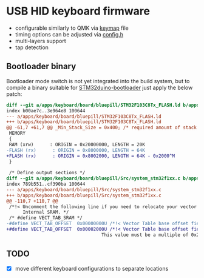 USB HID keyboard firmware
=========================

 - configurable similarly to QMK via [keymap](src/keymap.c) file
 - timing options can be adjusted via [config.h](include/config.h)
 - multi-layers support
 - tap detection

Bootloader binary
-----------------

Bootloader mode switch is not yet integrated into the build system, but
to compile a binary suitable for [STM32duino-bootloader](https://github.com/rogerclarkmelbourne/STM32duino-bootloader)
just apply the below patch:


```diff
diff --git a/apps/keyboard/board/bluepill/STM32F103C8Tx_FLASH.ld b/apps/keyboard/board/bluepill/STM32F103C8Tx_FLASH.ld
index b00ae7c..3e964e8 100644
--- a/apps/keyboard/board/bluepill/STM32F103C8Tx_FLASH.ld
+++ b/apps/keyboard/board/bluepill/STM32F103C8Tx_FLASH.ld
@@ -61,7 +61,7 @@ _Min_Stack_Size = 0x400; /* required amount of stack */
 MEMORY
 {
 RAM (xrw)      : ORIGIN = 0x20000000, LENGTH = 20K
-FLASH (rx)      : ORIGIN = 0x8000000, LENGTH = 64K
+FLASH (rx)      : ORIGIN = 0x8002000, LENGTH = 64K - 0x2000^M
 }
 
 /* Define output sections */
diff --git a/apps/keyboard/board/bluepill/Src/system_stm32f1xx.c b/apps/keyboard/board/bluepill/Src/system_stm32f1xx.c
index 789b551..cf390ba 100644
--- a/apps/keyboard/board/bluepill/Src/system_stm32f1xx.c
+++ b/apps/keyboard/board/bluepill/Src/system_stm32f1xx.c
@@ -110,7 +110,7 @@
 /*!< Uncomment the following line if you need to relocate your vector Table in
      Internal SRAM. */ 
 /* #define VECT_TAB_SRAM */
-#define VECT_TAB_OFFSET  0x00000000U /*!< Vector Table base offset field. 
+#define VECT_TAB_OFFSET  0x00002000U /*!< Vector Table base offset field. ^M
                                   This value must be a multiple of 0x200. */
```

TODO
----

  - [x] move different keyboard configurations to separate locations


